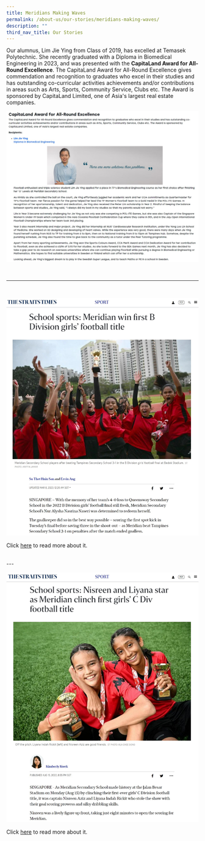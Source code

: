 ```yaml
---
title: Meridians Making Waves
permalink: /about-us/our-stories/meridians-making-waves/
description: ""
third_nav_title: Our Stories
---
```

Our alumnus, Lim Jie Ying from Class of 2019, has excelled at Temasek Polytechnic. She recently graduated with a Diploma in Biomedical Engineering in 2023, and was presented with the **CapitaLand Award for All-Round Excellence**. The CapitaLand Award for All-Round Excellence gives commendation and recognition to graduates who excel in their studies and has outstanding co-curricular activities achievements and/or contributions in areas such as Arts, Sports, Community Service, Clubs etc. The Award is sponsored by CapitaLand Limited, one of Asia's largest real estate companies.

![](/images/Meridians%20Making%20Waves/lim%20jie%20ying.jpg)

<br>

---

<br>

![](/images/Meridians%20Making%20Waves/meridian%20making%20waves%2001.jpg)

Click [here](https://www.straitstimes.com/sport/schools/school-sports-meridian-win-first-b-division-girls-football-title) to read more about it.

<br>
---
<br>

![](/images/Meridians%20Making%20Waves/meridian%20making%20waves%2002.jpg)

Click [here](https://www.straitstimes.com/sport/schools/school-sports-nisreen-and-liyana-star-as-meridian-clinch-first-girls-c-div-football-title) to read more about it.